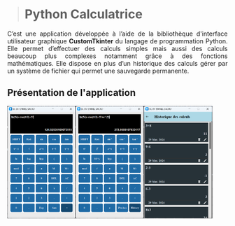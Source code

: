 > # Python Calculatrice

<div style="text-align: justify;">
C’est une application développée à l’aide de la bibliothèque d'interface utilisateur graphique <strong>CustomTkinter</strong> du langage de programmation Python.
Elle permet d’effectuer des calculs simples mais aussi des calculs beaucoup plus complexes notamment grâce à des fonctions mathématiques. Elle dispose en plus d’un historique des calculs gérer par un système de fichier qui permet une sauvegarde permanente.

</div>

## Présentation de l'application

<img align="left" width="31%" src="AppOverview/premiereFonction.png">
<img align="left" width="31%" src="AppOverview/secondFonction.png">
<img align="left" width="31%"  src="AppOverview/historique.png">


